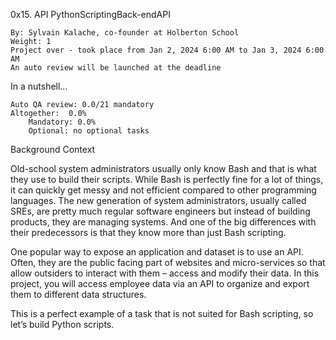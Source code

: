 0x15. API
PythonScriptingBack-endAPI

    By: Sylvain Kalache, co-founder at Holberton School
    Weight: 1
    Project over - took place from Jan 2, 2024 6:00 AM to Jan 3, 2024 6:00 AM
    An auto review will be launched at the deadline

In a nutshell…

    Auto QA review: 0.0/21 mandatory
    Altogether:  0.0%
        Mandatory: 0.0%
        Optional: no optional tasks

Background Context

Old-school system administrators usually only know Bash and that is what they use to build their scripts. While Bash is perfectly fine for a lot of things, it can quickly get messy and not efficient compared to other programming languages. The new generation of system administrators, usually called SREs, are pretty much regular software engineers but instead of building products, they are managing systems. And one of the big differences with their predecessors is that they know more than just Bash scripting.

One popular way to expose an application and dataset is to use an API. Often, they are the public facing part of websites and micro-services so that allow outsiders to interact with them – access and modify their data. In this project, you will access employee data via an API to organize and export them to different data structures.

This is a perfect example of a task that is not suited for Bash scripting, so let’s build Python scripts.
